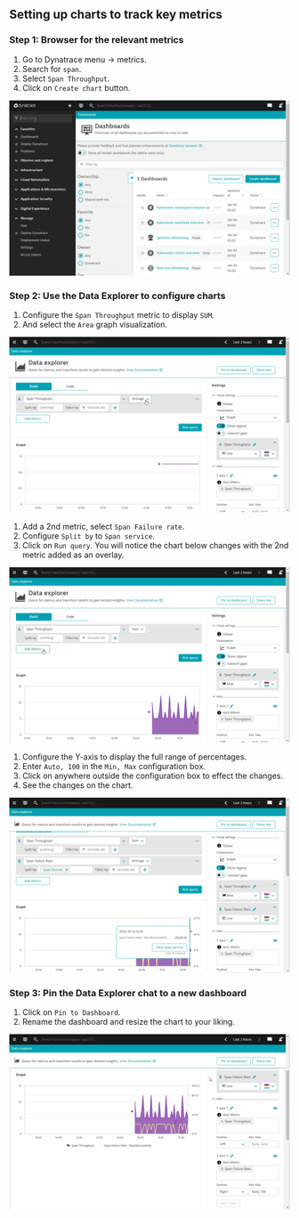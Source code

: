 ## Setting up charts to track key metrics

### Step 1: Browser for the relevant metrics
1. Go to Dynatrace menu -> metrics.
1. Search for `span`.
1. Select `Span Throughput`.
1. Click on `Create chart` button.

![Metrics browser](../../../assets/images/06_open_observability-01metrics1.gif)

### Step 2: Use the Data Explorer to configure charts
1. Configure the `Span Throughput` metric to display `SUM`.
1. And select the `Area` graph visualization.

![Data explorer](../../../assets/images/06_open_observability-01metrics2.gif)

1. Add a 2nd metric, select `Span Failure rate`.
1. Configure `Split by` to `Span service`.
1. Click on `Run query`. You will notice the chart below changes with the 2nd metric added as an overlay.

![Data explorer](../../../assets/images/06_open_observability-01metrics3.gif)

1. Configure the Y-axis to display the full range of percentages.
1. Enter `Auto, 100` in the `Min, Max` configuration box.
1. Click on anywhere outside the configuration box to effect the changes.
1. See the changes on the chart.

![Data explorer](../../../assets/images/06_open_observability-01metrics4.gif)

### Step 3: Pin the Data Explorer chat to a new dashboard
1. Click on `Pin to Dashboard`.
1. Rename the dashboard and resize the chart to your liking.

![Data explorer](../../../assets/images/06_open_observability-01metrics5.gif)